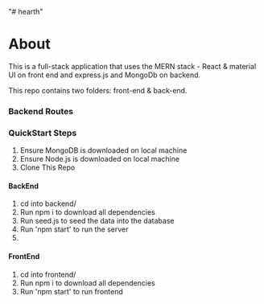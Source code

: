 "# hearth" 

<h1> About </h1>

This is a full-stack application that uses the MERN stack - React & material UI on front end and express.js and MongoDb on backend. 

This repo contains two folders: front-end & back-end.

<h3> Backend Routes </h3>


<h3> QuickStart Steps </h3>

<ol> 
    <li> Ensure MongoDB is downloaded on local machine </li>
    <li> Ensure Node.js is downloaded on local machine</li>
    <li> Clone This Repo</li>
</ol>

<h4> BackEnd </h4>
<ol> 
    <li> cd into backend/</li>
    <li> Run npm i to download all dependencies</li>
    <li> Run seed.js to seed the data into the database</li>
    <li> Run 'npm start' to run the server</li>
    <li> </li>
</ol>

<h4> FrontEnd </h4>
<ol> 
    <li> cd into frontend/</li>
    <li> Run npm i to download all dependencies</li>
    <li> Run 'npm start' to run frontend</li>
</ol>






